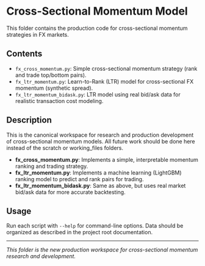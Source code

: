 # Cross-Sectional Momentum Model

This folder contains the production code for cross-sectional momentum strategies in FX markets.

## Contents
- `fx_cross_momentum.py`: Simple cross-sectional momentum strategy (rank and trade top/bottom pairs).
- `fx_ltr_momentum.py`: Learn-to-Rank (LTR) model for cross-sectional FX momentum (synthetic spread).
- `fx_ltr_momentum_bidask.py`: LTR model using real bid/ask data for realistic transaction cost modeling.

## Description
This is the canonical workspace for research and production development of cross-sectional momentum models. All future work should be done here instead of the scratch or working_files folders.

- **fx_cross_momentum.py**: Implements a simple, interpretable momentum ranking and trading strategy.
- **fx_ltr_momentum.py**: Implements a machine learning (LightGBM) ranking model to predict and rank pairs for trading.
- **fx_ltr_momentum_bidask.py**: Same as above, but uses real market bid/ask data for more accurate backtesting.

## Usage
Run each script with `--help` for command-line options. Data should be organized as described in the project root documentation.

---

*This folder is the new production workspace for cross-sectional momentum research and development.*
